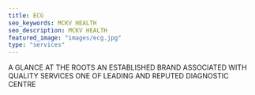 ```yaml
---
title: ECG
seo_keywords: MCKV HEALTH
seo_description: MCKV HEALTH
featured_image: "images/ecg.jpg"
type: "services"
---
```


A GLANCE AT THE ROOTS AN ESTABLISHED BRAND ASSOCIATED WITH QUALITY SERVICES ONE OF LEADING AND REPUTED DIAGNOSTIC CENTRE  

